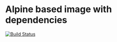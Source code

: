# Alpine based image with dependencies

[![Build Status](https://travis-ci.org/pagescrape/docker_alpine.svg?branch=master)](https://travis-ci.org/pagescrape/docker_alpine)
